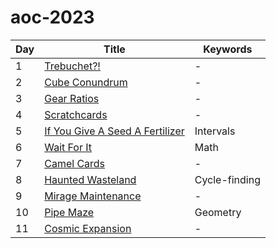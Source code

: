 # aoc-2023

| Day | Title                                      | Keywords      |
| --- | ------------------------------------------ | ------------- |
| 1   | [Trebuchet?!](01.py)                       | -             |
| 2   | [Cube Conundrum](02.py)                    | -             |
| 3   | [Gear Ratios](03.py)                       | -             |
| 4   | [Scratchcards](04.py)                      | -             |
| 5   | [If You Give A Seed A Fertilizer](05.py)   | Intervals     |
| 6   | [Wait For It](06.py)                       | Math          |
| 7   | [Camel Cards](07.py)                       | -             |
| 8   | [Haunted Wasteland](08.py)                 | Cycle-finding |
| 9   | [Mirage Maintenance](09.py)                | -             |
| 10  | [Pipe Maze](10.py)                         | Geometry      |
| 11  | [Cosmic Expansion](11.py)                  | -             |
